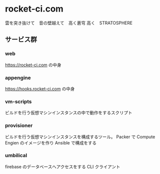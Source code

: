 # rocket-ci.com
雲を突き抜けて　音の壁越えて　高く蒼穹 高く　STRATOSPHERE 

## サービス群

### web

https://rocket-ci.com の中身

### appengine

https://hooks.rocket-ci.com の中身

### vm-scripts

ビルドを行う仮想マシンインスタンスの中で動作をするスクリプト

### provisioner

ビルドを行う仮想マシンインスタンスを構成するツール。 Packer で Compute Engien のイメージを作り Ansible で構成をする

### umbilical

firebase のデータベースへアクセスをする CLI クライアント